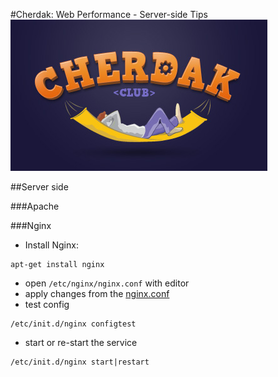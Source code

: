 #Cherdak: Web Performance - Server-side Tips
![Cherdak](../logo.jpg)

##Server side

###Apache

###Nginx
- Install Nginx:
```shell
apt-get install nginx
```
- open <code>/etc/nginx/nginx.conf</code> with editor
- apply changes from the [nginx.conf](nginx.conf)
- test config
```shell
/etc/init.d/nginx configtest
```
- start or re-start the service
```shell
/etc/init.d/nginx start|restart
```
